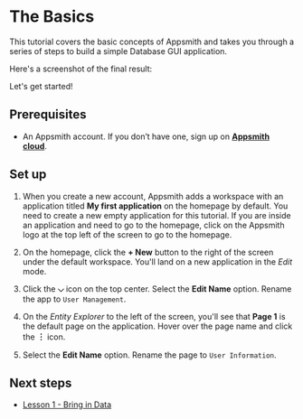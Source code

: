 # The Basics

This tutorial covers the basic concepts of Appsmith and takes you through a series of steps to build a simple Database GUI application.

Here's a screenshot of the final result:

<ZoomImage src="/img/beginner-tutorial-output.png" alt="Simple Database GUI" caption="Simple Database GUI" />

Let's get started!

## Prerequisites

- An Appsmith account. If you don’t have one, sign up on [**Appsmith cloud**](https://app.appsmith.com/).

## Set up

1. When you create a new account, Appsmith adds a workspace with an application titled **My first application** on the homepage by default. You need to create a new empty application for this tutorial. If you are inside an application and need to go to the homepage, click on the Appsmith logo at the top left of the screen to go to the homepage.

2. On the homepage, click the **+ New** button to the right of the screen under the default workspace. You'll land on a new application in the _Edit_ mode.

<ZoomImage src="/img/create-new-app.png" alt="Create new application" caption="Create new application" />

3. Click the **⌵** icon on the top center. Select the **Edit Name** option. Rename the app to `User Management`.

4. On the _Entity Explorer_ to the left of the screen, you'll see that **Page 1** is the default page on the application. Hover over the page name and click the **︙** icon.

5. Select the **Edit Name** option. Rename the page to `User Information`.

<ZoomImage src="/img/edit-page-name-t1.png" alt="Edit page name" caption="Edit page name" />

## Next steps

- [Lesson 1 - Bring in Data](/getting-started/tutorials/the-basics/connect-query-display-data)
